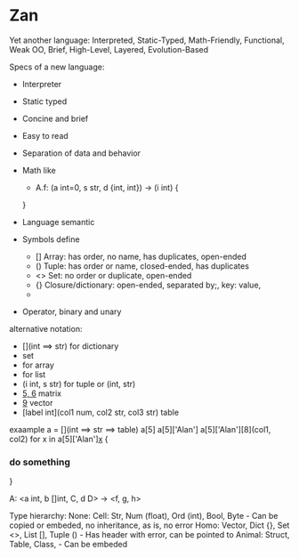 # Zan
Yet another language: Interpreted, Static-Typed, Math-Friendly, Functional, Weak OO, Brief, High-Level, Layered, Evolution-Based 


Specs of a new language:
- Interpreter
- Static typed
- Concine and brief
- Easy to read
- Separation of data and behavior 
- Math like 
    - A.f: (a int=0, s str, d {int, int}) -> (i int) {

    }

- Language semantic
- Symbols define
    - [] Array: has order, no name, has duplicates, open-ended
    - () Tuple: has order or name, closed-ended, has duplicates
    - <> Set: no order or duplicate, open-ended 
    - {} Closure/dictionary: open-ended, separated by;, key: value, 
    -
- Operator, binary and unary 


alternative notation:
- [](int ==> str) for dictionary
- [](==>str) set
- [](int) for array
- [](interface) for list
- (i int, s str) for tuple or (int, str)
- [5, 6](int) matrix
- [9](int) vector
- [label int](col1 num, col2 str, col3 str) table

exaample
a = [](int ==> str ==> table)
a[5] 
a[5]['Alan']
a[5]['Alan'][8](col1, col2) 
for x in a[5]['Alan'][x](col1) {
 ### do something
}





A: <a int, b []int, C, d D> -> <f, g, h>

Type hierarchy:
None:
    Cell: Str, Num (float), Ord (int), Bool, Byte
        - Can be copied or embeded, no inheritance, as is, no error 
    Homo: Vector, Dict {}, Set <>, List [], Tuple ()
        - Has header with error, can be pointed to
    Animal: Struct, Table, Class, 
        - Can be embeded
